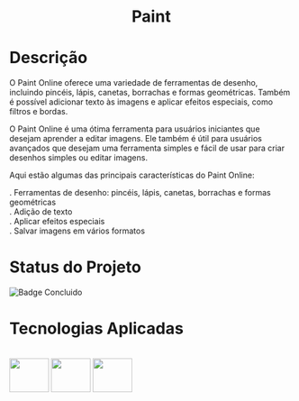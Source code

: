 <h1 align="center">Paint</h1>

# Descrição

O Paint Online oferece uma variedade de ferramentas de desenho, incluindo pincéis, lápis, canetas, borrachas e formas geométricas. Também é possível adicionar texto às imagens e aplicar efeitos especiais, como filtros e bordas.

O Paint Online é uma ótima ferramenta para usuários iniciantes que desejam aprender a editar imagens. Ele também é útil para usuários avançados que desejam uma ferramenta simples e fácil de usar para criar desenhos simples ou editar imagens.

Aqui estão algumas das principais características do Paint Online:

. Ferramentas de desenho: pincéis, lápis, canetas, borrachas e formas geométricas <br>
. Adição de texto <br>
. Aplicar efeitos especiais <br>
. Salvar imagens em vários formatos <br>

# Status do Projeto 

![Badge Concluido](http://img.shields.io/static/v1?label=STATUS&message=CONCLUIDO&color=GREEN&style=for-the-badge)


# Tecnologias Aplicadas

<div style="display: inline_block"><br>
  <img align="center" height="60" width="70" src="https://cdn.jsdelivr.net/gh/devicons/devicon/icons/html5/html5-plain-wordmark.svg"/>
  <img align="center" height="60" width="70" src="https://cdn.jsdelivr.net/gh/devicons/devicon/icons/css3/css3-plain-wordmark.svg"/>  
  <img align="center" height="60" width="70" src="https://cdn.jsdelivr.net/gh/devicons/devicon/icons/javascript/javascript-original.svg"/>

